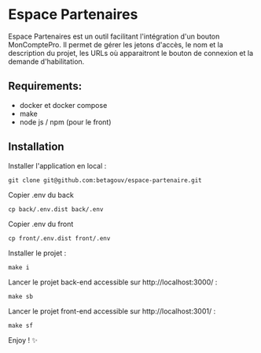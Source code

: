 # Espace Partenaires

Espace Partenaires est un outil facilitant l'intégration d'un bouton MonComptePro.
Il permet de gérer les jetons d'accès, le nom et la description du projet, les URLs où apparaitront le bouton de connexion et la demande d'habilitation.

## Requirements:

- docker et docker compose
- make
- node js / npm (pour le front)

## Installation

Installer l'application en local :

```
git clone git@github.com:betagouv/espace-partenaire.git
```

Copier .env du back

```
cp back/.env.dist back/.env
```

Copier .env du front

```
cp front/.env.dist front/.env
```

Installer le projet :

```
make i
```

Lancer le projet back-end accessible sur http://localhost:3000/ :

```
make sb
```

Lancer le projet front-end accessible sur http://localhost:3001/ :

```
make sf
```

Enjoy ! ✨
